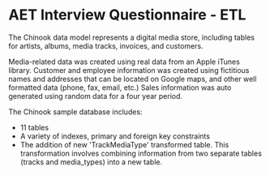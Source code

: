 # AET Interview Questionnaire - ETL

The Chinook data model represents a digital media store, including tables for artists, albums, media tracks, invoices, and customers.

Media-related data was created using real data from an Apple iTunes library.
Customer and employee information was created using fictitious names and addresses that can be located on Google maps, and other well formatted data (phone, fax, email, etc.)
Sales information was auto generated using random data for a four year period.

The Chinook sample database includes:

- 11 tables
- A variety of indexes, primary and foreign key constraints
- The addition of new 'TrackMediaType' transformed table. This transformation involves combining information from two separate tables (tracks and media_types) into a new table.

